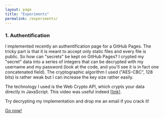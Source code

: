 ```yaml
---
layout: page
title: "Experiments"
permalink: /experiments/
---
```


<div>

<h3> 1. Authentification</h3>

<p>I implemented recently an authentification page for a GitHub Pages. The tricky part is that it is meant to accept only static files and every file is public. So how can "secrets" be kept on GitHub Pages? I crypted my "secret" data into a series of integers that can be decrypted with my username and my password (look at the code, and you'll see it is in fact one concatenated field). The cryptographic algorithm I used ("AES-CBC", 128 bits) is rather weak but I can increase the key size rather easily.</p>

<p>The technology I used is the Web Crypto API, which crypts your data directly in JavaScript. This video was useful indeed <a href="https://www.youtube.com/watch?v=rUi1j1NhGow">[link]</a>.</p>

<p> Try decrypting my implementation and drop me an email if you crack it!</p>

<div class='center'>
<a class='button' href="{{site.github.url}}/experiments/authentification/">Go now!</a> 
</div>
</div>
